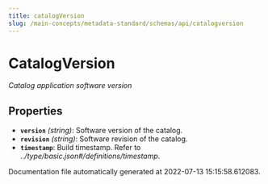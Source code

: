```yaml
---
title: catalogVersion
slug: /main-concepts/metadata-standard/schemas/api/catalogversion
---
```


# CatalogVersion

*Catalog application software version*

## Properties

- **`version`** *(string)*: Software version of the catalog.
- **`revision`** *(string)*: Software revision of the catalog.
- **`timestamp`**: Build timestamp. Refer to *../type/basic.json#/definitions/timestamp*.


Documentation file automatically generated at 2022-07-13 15:15:58.612083.
